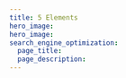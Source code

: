 ```yaml
---
title: 5 Elements
hero_image:
hero_image: 
search_engine_optimization:
  page_title:
  page_description:
---
```

